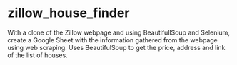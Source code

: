 # zillow_house_finder
With a clone of the Zillow webpage and using BeautifullSoup and Selenium, create a Google Sheet with the information gathered from the webpage
using web scraping. Uses BeautifulSoup to get the price, address and link of the list of houses.
